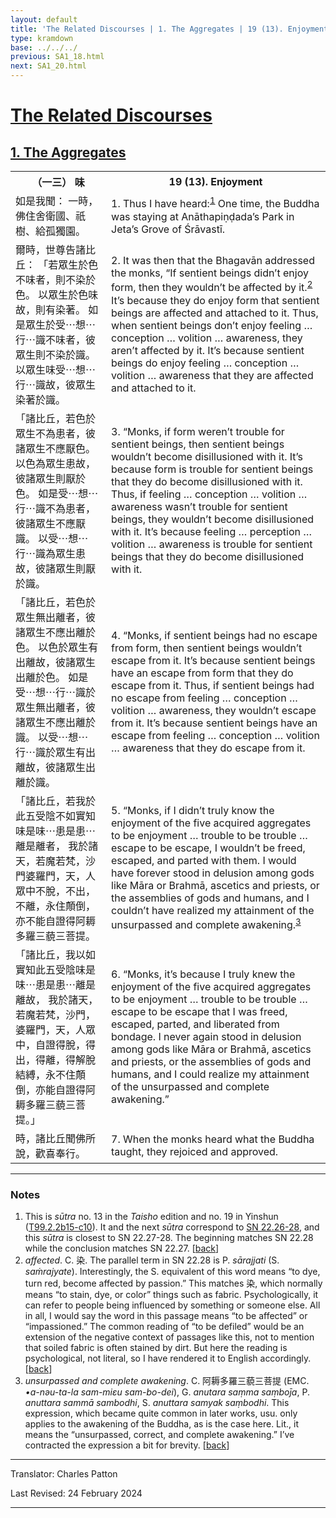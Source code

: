 ```yaml
---
layout: default
title: 'The Related Discourses | 1. The Aggregates | 19 (13). Enjoyment'
type: kramdown
base: ../../../
previous: SA1_18.html
next: SA1_20.html
---
```


<h1><a href='../index.html'>The Related Discourses</a></h1>
<h2><a href='index.html'>1. The Aggregates</a></h2>

<table class="trans">
  <th class='ch'>（一三） 味</th>
  <th class='en'>19 (13). Enjoyment</th>
  <tr>
    <td title='t99.2.2b15'>如是我聞： 一時，佛住舍衛國、祇樹、給孤獨園。</td>
    <td id='p1'>1. Thus I have heard:<sup id="ref1"><a href="#n1">1</a></sup> One time, the Buddha was staying at Anāthapiṇḍada’s Park in Jeta’s Grove of Śrāvastī.</td>
  </tr>
  <tr>
    <td title='t99.2.2b16'>爾時，世尊告諸比丘： 「若眾生於色不味者，則不染於色。 以眾生於色味故，則有染著。 如是眾生於受⋯想⋯行⋯識不味者，彼眾生則不染於識。 以眾生味受⋯想⋯行⋯識故，彼眾生染著於識。</td>
    <td id='p2'>2. It was then that the Bhagavān addressed the monks, “If sentient beings didn’t enjoy form, then they wouldn’t be affected by it.<sup id="ref2"><a href="#n2">2</a></sup> It’s because they do enjoy form that sentient beings are affected and attached to it. Thus, when sentient beings don’t enjoy feeling … conception … volition … awareness, they aren’t affected by it. It’s because sentient beings do enjoy feeling … conception … volition … awareness that they are affected and attached to it.</td>
  </tr>
  <tr>
    <td title='t99.2.2b20'>「諸比丘，若色於眾生不為患者，彼諸眾生不應厭色。 以色為眾生患故，彼諸眾生則厭於色。 如是受⋯想⋯行⋯識不為患者，彼諸眾生不應厭識。 以受⋯想⋯行⋯識為眾生患故，彼諸眾生則厭於識。</td>
    <td id='p3'>3. “Monks, if form weren’t trouble for sentient beings, then sentient beings wouldn’t become disillusioned with it. It’s because form is trouble for sentient beings that they do become disillusioned with it. Thus, if feeling … conception … volition … awareness wasn’t trouble for sentient beings, they wouldn’t become disillusioned with it. It’s because feeling … perception … volition … awareness is trouble for sentient beings that they do become disillusioned with it.</td>
  </tr>
  <tr>
    <td title='t99.2.2b25'>「諸比丘，若色於眾生無出離者，彼諸眾生不應出離於色。 以色於眾生有出離故，彼諸眾生出離於色。 如是受⋯想⋯行⋯識於眾生無出離者，彼諸眾生不應出離於識。 以受⋯想⋯行⋯識於眾生有出離故，彼諸眾生出離於識。</td>
    <td id='p4'>4. “Monks, if sentient beings had no escape from form, then sentient beings wouldn’t escape from it. It’s because sentient beings have an escape from form that they do escape from it. Thus, if sentient beings had no escape from feeling … conception … volition … awareness, they wouldn’t escape from it. It’s because sentient beings have an escape from feeling … conception … volition … awareness that they do escape from it.</td>
  </tr>
  <tr>
    <td title='t99.2.2c1'>「諸比丘，若我於此五受陰不如實知味是味⋯患是患⋯離是離者， 我於諸天，若魔若梵，沙門婆羅門，天，人眾中不脫，不出，不離，永住顛倒，亦不能自證得阿耨多羅三藐三菩提。</td>
    <td id='p5'>5. “Monks, if I didn’t truly know the enjoyment of the five acquired aggregates to be enjoyment … trouble to be trouble … escape to be escape, I wouldn’t be freed, escaped, and parted with them. I would have forever stood in delusion among gods like Māra or Brahmā,  ascetics and priests, or the assemblies of gods and humans, and I couldn’t have realized my attainment of the unsurpassed and complete awakening.<sup id="ref3"><a href="#n3">3</a></sup></td>
  </tr>
  <tr>
    <td title='t99.2.2c5'>「諸比丘，我以如實知此五受陰味是味⋯患是患⋯離是離故， 我於諸天，若魔若梵，沙門，婆羅門，天，人眾中，自證得脫，得出，得離，得解脫結縛，永不住顛倒，亦能自證得阿耨多羅三藐三菩提。」</td>
    <td id='p6'>6. “Monks, it’s because I truly knew the enjoyment of the five acquired aggregates to be enjoyment … trouble to be trouble … escape to be escape that I was freed, escaped, parted, and liberated from bondage. I never again stood in delusion among gods like Māra or Brahmā, ascetics and priests, or the assemblies of gods and humans, and I could realize my attainment of the unsurpassed and complete awakening.”</td>
  </tr>
  <tr>
    <td title='t99.2.2c9'>時，諸比丘聞佛所說，歡喜奉行。</td>
    <td id='p7'>7. When the monks heard what the Buddha taught, they rejoiced and approved.</td>
  </tr>
</table>

<hr/>

<h3 id="notes">Notes</h3>

<ol>
<li id="n1">This is <em>sūtra</em> no. 13 in the <cite>Taisho</cite> edition and no. 19 in Yinshun (<a href="https://cbetaonline.dila.edu.tw/zh/T02n0099_p0002b15" target="_blank">T99.2.2b15-c10</a>). It and the next <em>sūtra</em> correspond to <a href="https://suttacentral.net/sn22.26" target="_blank">SN 22.26-28</a>, and this <em>sūtra</em> is closest to SN 22.27-28. The beginning matches SN 22.28 while the conclusion matches SN 22.27. [<a href="#ref1">back</a>]</li>
<li id="n2"><em>affected</em>. C. 染. The parallel term in SN 22.28 is P. <em>sārajjati</em> (S. <em>saṁrajyate</em>). Interestingly, the S. equivalent of this word means “to dye, turn red, become affected by passion.” This matches 染, which normally means “to stain, dye, or color” things such as fabric. Psychologically, it can refer to people being influenced by something or someone else. All in all, I would say the word in this passage means “to be affected” or “impassioned.” The common reading of “to be defiled” would be an extension of the negative context of passages like this, not to mention that soiled fabric is often stained by dirt. But here the reading is psychological, not literal, so I have rendered it to English accordingly. [<a href="#ref2">back</a>]</li>
<li id="n3"><em>unsurpassed and complete awakening</em>. C. 阿耨多羅三藐三菩提 (EMC. <em>•a-nəu-ta-la sam-miɛu sam-bo-dei</em>), G. <em>anutara saṃma saṃboj̄a</em>, P. <em>anuttara sammā sambodhi</em>, S. <em>anuttara samyak saṃbodhi</em>. This expression, which became quite common in later works, usu. only applies to the awakening of the Buddha, as is the case here. Lit., it means the “unsurpassed, correct, and complete awakening.” I’ve contracted the expression a bit for brevity. [<a href="#ref3">back</a>]</li>
</ol>
<hr/>

<p class="translator">Translator: Charles Patton</p>
<p class='revised'>Last Revised: 24 February 2024</p>

<hr/>